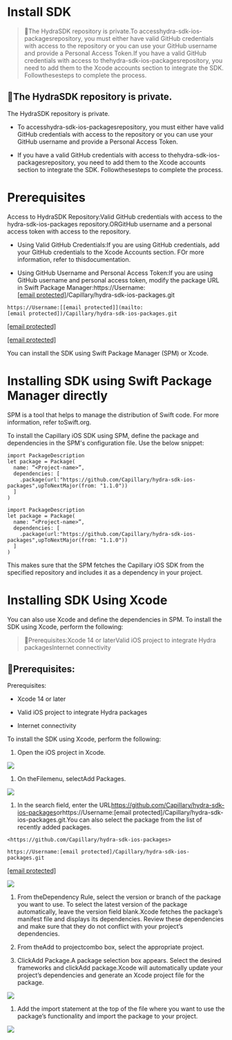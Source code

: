 # Install SDK

> 🚧The HydraSDK repository is private.To accesshydra-sdk-ios-packagesrepository, you must either have valid GitHub credentials with access to the repository or you can use your GitHub username and provide a Personal Access Token.If you have a valid GitHub credentials with access to thehydra-sdk-ios-packagesrepository, you need to add them to the Xcode accounts section to integrate the SDK. Followthesesteps to complete the process.

## 🚧The HydraSDK repository is private.

The HydraSDK repository is private.

- To accesshydra-sdk-ios-packagesrepository, you must either have valid GitHub credentials with access to the repository or you can use your GitHub username and provide a Personal Access Token.

- If you have a valid GitHub credentials with access to thehydra-sdk-ios-packagesrepository, you need to add them to the Xcode accounts section to integrate the SDK. Followthesesteps to complete the process.

# Prerequisites

Access to HydraSDK Repository:Valid GitHub credentials with access to the hydra-sdk-ios-packages repository.ORGitHub username and a personal access token with access to the repository.

- Using Valid GitHub Credentials:If you are using GitHub credentials, add your GitHub credentials to the Xcode Accounts section. FOr more information, refer to thisdocumentation.

- Using GitHub Username and Personal Access Token:If you are using GitHub username and personal access token, modify the package URL in Swift Package Manager:https://Username:[[email protected]](mailto:[email protected])/Capillary/hydra-sdk-ios-packages.git

```
https://Username:[[email protected]](mailto:[email protected])/Capillary/hydra-sdk-ios-packages.git
```

[[email protected]](/cdn-cgi/l/email-protection)

[[email protected]](/cdn-cgi/l/email-protection)

You can install the SDK using Swift Package Manager (SPM) or Xcode.

# Installing SDK using Swift Package Manager directly

SPM is a tool that helps to manage the distribution of Swift code. For more information, refer toSwift.org.

To install the Capillary iOS SDK using SPM, define the package and dependencies in the SPM's configuration file. Use the below snippet:

```
import PackageDescription
let package = Package(
  name: “<Project-name>”,
  dependencies: [
    .package(url:"https://github.com/Capillary/hydra-sdk-ios-packages",upToNextMajor(from: "1.1.0"))
  ]
)
```

```
import PackageDescription
let package = Package(
  name: “<Project-name>”,
  dependencies: [
    .package(url:"https://github.com/Capillary/hydra-sdk-ios-packages",upToNextMajor(from: "1.1.0"))
  ]
)
```

This makes sure that the SPM fetches the Capillary iOS SDK from the specified repository and includes it as a dependency in your project.

# Installing SDK Using Xcode

You can also use Xcode and define the dependencies in SPM. To install the SDK using Xcode, perform the following:

> 📘Prerequisites:Xcode 14 or laterValid iOS project to integrate Hydra packagesInternet connectivity

## 📘Prerequisites:

Prerequisites:

- Xcode 14 or later

- Valid iOS project to integrate Hydra packages

- Internet connectivity

To install the SDK using Xcode, perform the following:

1. Open the iOS project in Xcode.

![](https://files.readme.io/6a06ec0-Open_Xcode.png)

1. On theFilemenu, selectAdd Packages.

![](https://files.readme.io/20bcba9-Add_package.png)

1. In the search field, enter the URL<https://github.com/Capillary/hydra-sdk-ios-packages>orhttps://Username:[email protected]/Capillary/hydra-sdk-ios-packages.git.You can also select the package from the list of recently added packages.

```
<https://github.com/Capillary/hydra-sdk-ios-packages>
```

```
https://Username:[email protected]/Capillary/hydra-sdk-ios-packages.git
```

[[email protected]](/cdn-cgi/l/email-protection)

![](https://files.readme.io/7a9c41e-Search_package.png)

1. From theDependency Rule, select the version or branch of the package you want to use. To select the latest version of the package automatically, leave the version field blank.Xcode fetches the package’s manifest file and displays its dependencies. Review these dependencies and make sure that they do not conflict with your project’s dependencies.

2. From theAdd to projectcombo box, select the appropriate project.

3. ClickAdd Package.A package selection box appears. Select the desired frameworks and clickAdd package.Xcode will automatically update your project’s dependencies and generate an Xcode project file for the package.

![](https://files.readme.io/ca0fa44-Select_framework.png)

1. Add the import statement at the top of the file where you want to use the package’s functionality and import the package to your project.

![](https://files.readme.io/da1762e-Import_package_to_your_work.png)
